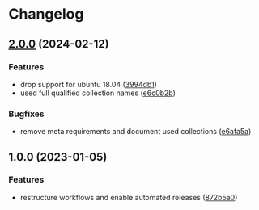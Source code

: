 # Changelog

## [2.0.0](https://github.com/rolehippie/volume/compare/v1.0.0...v2.0.0) (2024-02-12)


### Features

* drop support for ubuntu 18.04 ([3994db1](https://github.com/rolehippie/volume/commit/3994db119480032638d7aab3a4f0aed0198aa00d))
* used full qualified collection names ([e6c0b2b](https://github.com/rolehippie/volume/commit/e6c0b2b58e5594d578da2c8a6c24c1b384ab29bf))


### Bugfixes

* remove meta requirements and document used collections ([e6afa5a](https://github.com/rolehippie/volume/commit/e6afa5a69fb94ccf1dc85f380d776543528f8c69))

## 1.0.0 (2023-01-05)


### Features

* restructure workflows and enable automated releases ([872b5a0](https://github.com/rolehippie/volume/commit/872b5a0d26537b7fce63d020987bcc79aecab5ea))
